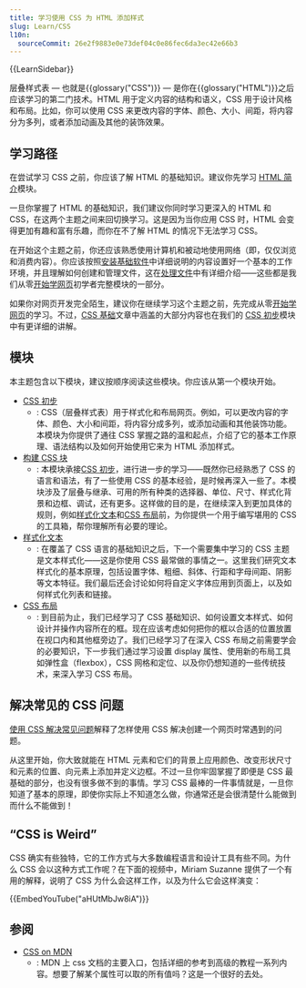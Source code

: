 ```yaml
---
title: 学习使用 CSS 为 HTML 添加样式
slug: Learn/CSS
l10n:
  sourceCommit: 26e2f9883e0e73def04c0e86fec6da3ec42e66b3
---
```


{{LearnSidebar}}

层叠样式表 — 也就是{{glossary("CSS")}} — 是你在{{glossary("HTML")}}之后应该学习的第二门技术。HTML 用于定义内容的结构和语义，CSS 用于设计风格和布局。比如，你可以使用 CSS 来更改内容的字体、颜色、大小、间距，将内容分为多列，或者添加动画及其他的装饰效果。

## 学习路径

在尝试学习 CSS 之前，你应该了解 HTML 的基础知识。建议你先学习 [HTML 简介](/zh-CN/docs/Learn/HTML/Introduction_to_HTML)模块。

一旦你掌握了 HTML 的基础知识，我们建议你同时学习更深入的 HTML 和 CSS，在这两个主题之间来回切换学习。这是因为当你应用 CSS 时，HTML 会变得更加有趣和富有乐趣，而你在不了解 HTML 的情况下无法学习 CSS。

在开始这个主题之前，你还应该熟悉使用计算机和被动地使用网络（即，仅仅浏览和消费内容）。你应该按照[安装基础软件](/zh-CN/docs/Learn/Getting_started_with_the_web/Installing_basic_software)中详细说明的内容设置好一个基本的工作环境，并且理解如何创建和管理文件，这在[处理文件](/zh-CN/docs/Learn/Getting_started_with_the_web/Dealing_with_files)中有详细介绍——这些都是我们从零[开始学网页](/zh-CN/docs/Learn/Getting_started_with_the_web)初学者完整模块的一部分。

如果你对网页开发完全陌生，建议你在继续学习这个主题之前，先完成从零[开始学网页](/zh-CN/docs/Learn/Getting_started_with_the_web)的学习。不过，[CSS 基础](/zh-CN/docs/Learn/Getting_started_with_the_web/CSS_basics)文章中涵盖的大部分内容也在我们的 [CSS 初步](/zh-CN/docs/Learn/CSS/First_steps)模块中有更详细的讲解。

## 模块

本主题包含以下模块，建议按顺序阅读这些模块。你应该从第一个模块开始。

- [CSS 初步](/zh-CN/docs/Learn/CSS/First_steps)
  - : CSS（层叠样式表）用于样式化和布局网页。例如，可以更改内容的字体、颜色、大小和间距，将内容分成多列，或添加动画和其他装饰功能。本模块为你提供了通往 CSS 掌握之路的温和起点，介绍了它的基本工作原理、语法结构以及如何开始使用它来为 HTML 添加样式。
- [构建 CSS 块](/zh-CN/docs/Learn/CSS/Building_Blocks)
  - : 本模块承接[CSS 初步](/zh-CN/docs/Learn/CSS/First_steps)，进行进一步的学习——既然你已经熟悉了 CSS 的语言和语法，有了一些使用 CSS 的基本经验，是时候再深入一些了。本模块涉及了层叠与继承、可用的所有种类的选择器、单位、尺寸、样式化背景和边框、调试，还有更多。这样做的目的是，在继续深入到更加具体的规则，例如[样式化文本](/zh-CN/docs/Learn/CSS/Styling_text)和[CSS 布局](/zh-CN/docs/Learn/CSS/CSS_layout)前，为你提供一个用于编写堪用的 CSS 的工具箱，帮你理解所有必要的理论。
- [样式化文本](/zh-CN/docs/Learn/CSS/Styling_text)
  - : 在覆盖了 CSS 语言的基础知识之后，下一个需要集中学习的 CSS 主题是文本样式化——这是你使用 CSS 最常做的事情之一。这里我们研究文本样式化的基本原理，包括设置字体、粗细、斜体、行距和字母间距、阴影等文本特征。我们最后还会讨论如何将自定义字体应用到页面上，以及如何样式化列表和链接。
- [CSS 布局](/zh-CN/docs/Learn/CSS/CSS_layout)
  - : 到目前为止，我们已经学习了 CSS 基础知识、如何设置文本样式、如何设计并操作内容所在的框。现在应该考虑如何把你的框以合适的位置放置在视口内和其他框旁边了。我们已经学习了在深入 CSS 布局之前需要学会的必要知识，下一步我们通过学习设置 display 属性、使用新的布局工具如弹性盒（flexbox），CSS 网格和定位、以及你仍想知道的一些传统技术，来深入学习 CSS 布局。

## 解决常见的 CSS 问题

[使用 CSS 解决常见问题](/zh-CN/docs/Learn/CSS/Howto)解释了怎样使用 CSS 解决创建一个网页时常遇到的问题。

从这里开始，你大致就能在 HTML 元素和它们的背景上应用颜色、改变形状尺寸和元素的位置、向元素上添加并定义边框。不过一旦你牢固掌握了即便是 CSS 最基础的部分，也没有很多做不到的事情。学习 CSS 最棒的一件事情就是，一旦你知道了基本的原理，即使你实际上不知道怎么做，你通常还是会很清楚什么能做到而什么不能做到！

## “CSS is Weird”

CSS 确实有些独特，它的工作方式与大多数编程语言和设计工具有些不同。为什么 CSS 会以这种方式工作呢？在下面的视频中，Miriam Suzanne 提供了一个有用的解释，说明了 CSS 为什么会这样工作，以及为什么它会这样演变：

{{EmbedYouTube("aHUtMbJw8iA")}}

## 参阅

- [CSS on MDN](/zh-CN/docs/Web/CSS)
  - : MDN 上 css 文档的主要入口，包括详细的参考到高级的教程一系列内容。想要了解某个属性可以取的所有值吗？这是一个很好的去处。
